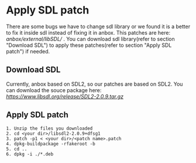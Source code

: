 # Apply SDL patch

There are some bugs we have to change sdl library or we found it is a better to fix it inside sdl instead of fixing it in anbox.
This patches are here:  _anbox/external/libSDL/_ . You can download sdl library(refer to section "Download SDL") to apply these patches(refer to section "Apply SDL patch") if needed.

## Download SDL

Currently, anbox based on SDL2, so our patches are based on SDL2. You can download the souce package here: 
 _https://www.libsdl.org/release/SDL2-2.0.9.tar.gz_ 

## Apply SDL patch

```
1. Unzip the files you downloaded
2. cd <your dir>/libsdl2-2.0.9+dfsg1
3. patch -p1 < <your dir>/<patch name>.patch
4. dpkg-buildpackage -rfakeroot -b
5. cd ..
6. dpkg -i ./*.deb
```